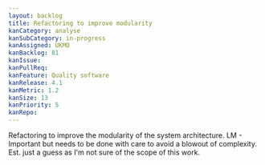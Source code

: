 ```yaml
---
layout: backlog
title: Refactoring to improve modularity
kanCategory: analyse
kanSubCategory: in-progress
kanAssigned: UKMO
kanBacklog: 81
kanIssue:
kanPullReq:
kanFeature: Quality software
kanRelease: 4.1
kanMetric: 1.2
kanSize: 13
kanPriority: 5
kanRepo:
---
```

Refactoring to improve the modularity of the system architecture. LM - Important but needs to be done with care to avoid a blowout of complexity. Est. just a guess as I'm not sure of the scope of this work.
